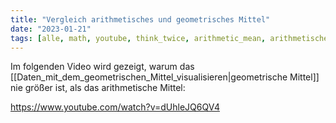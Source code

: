 ```yaml
---
title: "Vergleich arithmetisches und geometrisches Mittel"
date: "2023-01-21"
tags: [alle, math, youtube, think_twice, arithmetic_mean, arithmetisches_mittel, geometric_mean, geometrisches_mittel, mittelwert]
---
```


Im folgenden Video wird gezeigt, warum das [[Daten_mit_dem_geometrischen_Mittel_visualisieren|geometrische Mittel]] nie größer ist, als das arithmetische Mittel:

https://www.youtube.com/watch?v=dUhleJQ6QV4